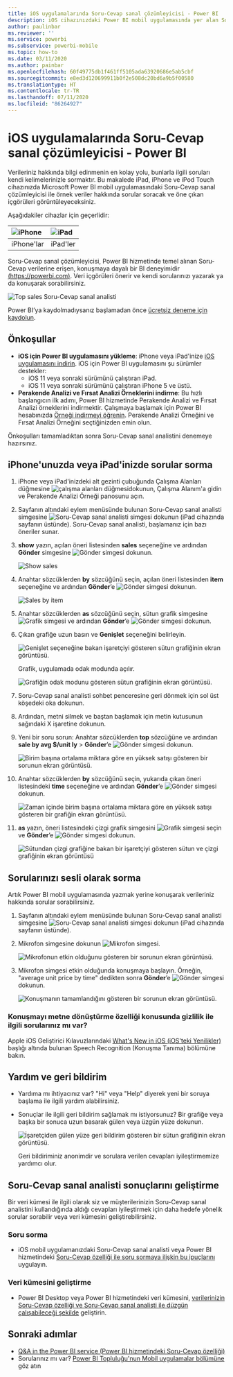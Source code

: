 ```yaml
---
title: iOS uygulamalarında Soru-Cevap sanal çözümleyicisi - Power BI
description: iOS cihazınızdaki Power BI mobil uygulamasında yer alan Soru-Cevap sanal çözümleyicisini kullanarak kendi kelimelerinizle örnek verilerle ilgili sorular sorun.
author: paulinbar
ms.reviewer: ''
ms.service: powerbi
ms.subservice: powerbi-mobile
ms.topic: how-to
ms.date: 03/11/2020
ms.author: painbar
ms.openlocfilehash: 60f49775db1f461ff5105ada63920686e5ab5cbf
ms.sourcegitcommit: e8ed3d120699911b0f2e508dc20bd6a9b5f00580
ms.translationtype: HT
ms.contentlocale: tr-TR
ms.lasthandoff: 07/11/2020
ms.locfileid: "86264927"
---
```

# <a name="qa-virtual-analyst-in-ios-apps---power-bi"></a>iOS uygulamalarında Soru-Cevap sanal çözümleyicisi - Power BI

Verileriniz hakkında bilgi edinmenin en kolay yolu, bunlarla ilgili soruları kendi kelimelerinizle sormaktır. Bu makalede iPad, iPhone ve iPod Touch cihazınızda Microsoft Power BI mobil uygulamasındaki Soru-Cevap sanal çözümleyicisi ile örnek veriler hakkında sorular soracak ve öne çıkan içgörüleri görüntüleyeceksiniz. 

Aşağıdakiler cihazlar için geçerlidir:

| ![iPhone](./media/mobile-apps-ios-qna/iphone-logo-50-px.png) | ![iPad](./media/mobile-apps-ios-qna/ipad-logo-50-px.png) |
|:--- |:--- |
| iPhone'lar |iPad'ler |

Soru-Cevap sanal çözümleyicisi, Power BI hizmetinde temel alınan Soru-Cevap verilerine erişen, konuşmaya dayalı bir BI deneyimidir [(https://powerbi.com)](https://powerbi.com). Veri içgörüleri önerir ve kendi sorularınızı yazarak ya da konuşarak sorabilirsiniz.

![Top sales Soru-Cevap sanal analisti](./media/mobile-apps-ios-qna/power-bi-ios-q-n-a-top-sale-intro.png)

Power BI’ya kaydolmadıysanız başlamadan önce [ücretsiz deneme için kaydolun](https://app.powerbi.com/signupredirect?pbi_source=web).

## <a name="prerequisites"></a>Önkoşullar

* **iOS için Power BI uygulamasını yükleme**: iPhone veya iPad'inize [iOS uygulamasını indirin](https://go.microsoft.com/fwlink/?LinkId=522062).
iOS için Power BI uygulamasını şu sürümler destekler:
    * iOS 11 veya sonraki sürümünü çalıştıran iPad.
    * iOS 11 veya sonraki sürümünü çalıştıran iPhone 5 ve üstü.
* **Perakende Analizi ve Fırsat Analizi Örneklerini indirme**: Bu hızlı başlangıcın ilk adımı, Power BI hizmetinde Perakende Analizi ve Fırsat Analizi örneklerini indirmektir. Çalışmaya başlamak için Power BI hesabınızda [Örneği indirmeyi öğrenin](./mobile-apps-download-samples.md). Perakende Analizi Örneğini ve Fırsat Analizi Örneğini seçtiğinizden emin olun.

Önkoşulları tamamladıktan sonra Soru-Cevap sanal analistini denemeye hazırsınız.

## <a name="try-asking-questions-on-your-iphone-or-ipad"></a>iPhone'unuzda veya iPad'inizde sorular sorma
1. iPhone veya iPad'inizdeki alt gezinti çubuğunda Çalışma Alanları düğmesine ![çalışma alanları düğmesi](./media/mobile-apps-ios-qna/power-bi-iphone-workspaces-button.png)dokunun, Çalışma Alanım'a gidin ve Perakende Analizi Örneği panosunu açın.

2. Sayfanın altındaki eylem menüsünde bulunan Soru-Cevap sanal analisti simgesine ![Soru-Cevap sanal analisti simgesi](././media/mobile-apps-ios-qna/power-bi-ios-q-n-a-icon.png) dokunun (iPad cihazında sayfanın üstünde).
     Soru-Cevap sanal analisti, başlamanız için bazı öneriler sunar.
3. **show** yazın, açılan öneri listesinden **sales** seçeneğine ve ardından **Gönder** simgesine ![Gönder simgesi](./media/mobile-apps-ios-qna/power-bi-ios-qna-send-icon.png) dokunun.

    ![Show sales](./media/mobile-apps-ios-qna/power-bi-ios-q-n-a-show-sales.png)
4. Anahtar sözcüklerden **by** sözcüğünü seçin, açılan öneri listesinden **item** seçeneğine ve ardından **Gönder**’e ![Gönder simgesi](./media/mobile-apps-ios-qna/power-bi-ios-qna-send-icon.png) dokunun.

    ![Sales by item](./media/mobile-apps-ios-qna/power-bi-ios-q-n-a-sale-by-item.png)
5. Anahtar sözcüklerden **as** sözcüğünü seçin, sütun grafik simgesine ![Grafik simgesi](./media/mobile-apps-ios-qna/power-bi-ios-q-n-a-column-chart-icon.png) ve ardından **Gönder**’e ![Gönder simgesi](./media/mobile-apps-ios-qna/power-bi-ios-qna-send-icon.png) dokunun.
6. Çıkan grafiğe uzun basın ve **Genişlet** seçeneğini belirleyin.

    ![Genişlet seçeneğine bakan işaretçiyi gösteren sütun grafiğinin ekran görüntüsü.](media/mobile-apps-ios-qna/power-bi-ios-q-n-a-tap-expand-feedback.png)

    Grafik, uygulamada odak modunda açılır.

    ![Grafiğin odak modunu gösteren sütun grafiğinin ekran görüntüsü.](media/mobile-apps-ios-qna/power-bi-ios-q-n-a-expanded-chart.png)
7. Soru-Cevap sanal analisti sohbet penceresine geri dönmek için sol üst köşedeki oka dokunun.
8. Ardından, metni silmek ve baştan başlamak için metin kutusunun sağındaki X işaretine dokunun.
9. Yeni bir soru sorun: Anahtar sözcüklerden **top** sözcüğüne ve ardından **sale by avg $/unit ly** > **Gönder**’e ![Gönder simgesi](./media/mobile-apps-ios-qna/power-bi-ios-qna-send-icon.png) dokunun.

    ![Birim başına ortalama miktara göre en yüksek satışı gösteren bir sorunun ekran görüntüsü.](media/mobile-apps-ios-qna/power-bi-ios-q-n-a-top-sale-2.png)
10. Anahtar sözcüklerden **by** sözcüğünü seçin, yukarıda çıkan öneri listesindeki **time** seçeneğine ve ardından **Gönder**’e ![Gönder simgesi](./media/mobile-apps-ios-qna/power-bi-ios-qna-send-icon.png) dokunun.

     ![Zaman içinde birim başına ortalama miktara göre en yüksek satışı gösteren bir grafiğin ekran görüntüsü.](media/mobile-apps-ios-qna/power-bi-ios-q-n-a-top-sale-by-time.png)
11. **as** yazın, öneri listesindeki çizgi grafik simgesini ![Grafik simgesi](./media/mobile-apps-ios-qna/power-bi-ios-q-n-a-line-chart-icon.png) seçin ve **Gönder**’e ![Gönder simgesi](./media/mobile-apps-ios-qna/power-bi-ios-qna-send-icon.png) dokunun.

    ![Sütundan çizgi grafiğine bakan bir işaretçiyi gösteren sütun ve çizgi grafiğinin ekran görüntüsü](media/mobile-apps-ios-qna/power-bi-ios-q-n-a-top-sale-as-line.png)

## <a name="try-saying-your-questions"></a>Sorularınızı sesli olarak sorma
Artık Power BI mobil uygulamasında yazmak yerine konuşarak verileriniz hakkında sorular sorabilirsiniz.

1. Sayfanın altındaki eylem menüsünde bulunan Soru-Cevap sanal analisti simgesine ![Soru-Cevap sanal analisti simgesi](././media/mobile-apps-ios-qna/power-bi-ios-q-n-a-icon.png) dokunun (iPad cihazında sayfanın üstünde).
2. Mikrofon simgesine dokunun ![Mikrofon simgesi](media/mobile-apps-ios-qna/power-bi-ios-qna-mic-icon.png).

    ![Mikrofonun etkin olduğunu gösteren bir sorunun ekran görüntüsü.](media/mobile-apps-ios-qna/power-bi-ios-qna-mic-on.png)

1. Mikrofon simgesi etkin olduğunda konuşmaya başlayın. Örneğin, "average unit price by time" dedikten sonra **Gönder**’e ![Gönder simgesi](./media/mobile-apps-ios-qna/power-bi-ios-qna-send-icon.png) dokunun.

    ![Konuşmanın tamamlandığını gösteren bir sorunun ekran görüntüsü.](media/mobile-apps-ios-qna/power-bi-ios-qna-speech-complete.png)

### <a name="questions-about-privacy-when-using-speech-to-text"></a>Konuşmayı metne dönüştürme özelliği konusunda gizlilik ile ilgili sorularınız mı var?
Apple iOS Geliştirici Kılavuzlarındaki [What's New in iOS (iOS'teki Yenilikler)](https://go.microsoft.com/fwlink/?linkid=845624) başlığı altında bulunan Speech Recognition (Konuşma Tanıma) bölümüne bakın.

## <a name="help-and-feedback"></a>Yardım ve geri bildirim
* Yardıma mı ihtiyacınız var? "Hi" veya "Help" diyerek yeni bir soruya başlama ile ilgili yardım alabilirsiniz.
* Sonuçlar ile ilgili geri bildirim sağlamak mı istiyorsunuz? Bir grafiğe veya başka bir sonuca uzun basarak gülen veya üzgün yüze dokunun.

    ![İşaretçiden gülen yüze geri bildirim gösteren bir sütun grafiğinin ekran görüntüsü.](media/mobile-apps-ios-qna/power-bi-ios-q-n-a-tap-feedback.png)

    Geri bildiriminiz anonimdir ve sorulara verilen cevapları iyileştirmemize yardımcı olur.

## <a name="enhance-your-qa-virtual-analyst-results"></a>Soru-Cevap sanal analisti sonuçlarını geliştirme
Bir veri kümesi ile ilgili olarak siz ve müşterilerinizin Soru-Cevap sanal analistini kullandığında aldığı cevapları iyileştirmek için daha hedefe yönelik sorular sorabilir veya veri kümesini geliştirebilirsiniz.

### <a name="how-to-ask-questions"></a>Soru sorma
* iOS mobil uygulamanızdaki Soru-Cevap sanal analisti veya Power BI hizmetindeki [Soru-Cevap özelliği ile soru sormaya ilişkin bu ipuçlarını](../end-user-q-and-a-tips.md) uygulayın.

### <a name="how-to-enhance-the-dataset"></a>Veri kümesini geliştirme
* Power BI Desktop veya Power BI hizmetindeki veri kümesini, [verilerinizin Soru-Cevap özelliği ve Soru-Cevap sanal analisti ile düzgün çalışabileceği şekilde](../../create-reports/service-prepare-data-for-q-and-a.md) geliştirin.

## <a name="next-steps"></a>Sonraki adımlar
* [Q&A in the Power BI service (Power BI hizmetindeki Soru-Cevap özelliği)](../end-user-q-and-a.md)
* Sorularınız mı var? [Power BI Topluluğu'nun Mobil uygulamalar bölümüne](https://go.microsoft.com/fwlink/?linkid=839277) göz atın

